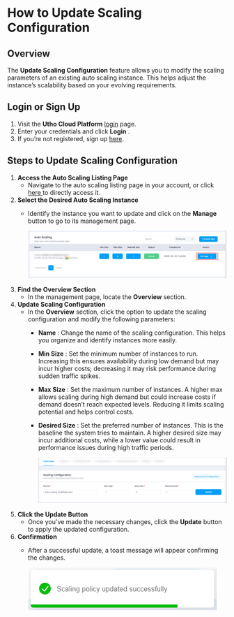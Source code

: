 # **How to Update Scaling Configuration**

## **Overview**

The **Update Scaling Configuration** feature allows you to modify the scaling parameters of an existing auto scaling instance. This helps adjust the instance’s scalability based on your evolving requirements.

## **Login or Sign Up**

1. Visit the **Utho Cloud Platform** [login](https://console.utho.com/login) page.
2. Enter your credentials and click  **Login** .
3. If you’re not registered, sign up [here](https://console.utho.com/signup).

## **Steps to Update Scaling Configuration**

1. **Access the Auto Scaling Listing Page**
   * Navigate to the auto scaling listing page in your account, or click [here ](https://console.utho.com/auto-scaling "Auto Scaling Listing Page")to directly access it.
2. **Select the Desired Auto Scaling Instance**
   * Identify the instance you want to update and click on the **Manage** button to go to its management page.

     ![1743743778143](image/index/1743743778143.png)
3. **Find the Overview Section**
   * In the management page, locate the **Overview** section.
4. **Update Scaling Configuration**
   * In the **Overview** section, click the option to update the scaling configuration and modify the following parameters:
     * **Name** : Change the name of the scaling configuration. This helps you organize and identify instances more easily.
     * **Min Size** : Set the minimum number of instances to run. Increasing this ensures availability during low demand but may incur higher costs; decreasing it may risk performance during sudden traffic spikes.
     * **Max Size** : Set the maximum number of instances. A higher max allows scaling during high demand but could increase costs if demand doesn’t reach expected levels. Reducing it limits scaling potential and helps control costs.
     * **Desired Size** : Set the preferred number of instances. This is the baseline the system tries to maintain. A higher desired size may incur additional costs, while a lower value could result in performance issues during high traffic periods.

       ![1743743842807](image/index/1743743842807.png)
5. **Click the Update Button**
   * Once you've made the necessary changes, click the **Update** button to apply the updated configuration.
6. **Confirmation**
   * After a successful update, a toast message will appear confirming the changes.

     ![1743743874308](image/index/1743743874308.png)
